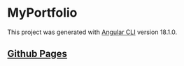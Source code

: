 # MyPortfolio

This project was generated with [Angular CLI](https://github.com/angular/angular-cli) version 18.1.0.

<h2><a href="https://drakin003.github.io/MyPortfolio/">Github Pages</a></h2>